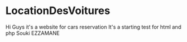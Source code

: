 LocationDesVoitures
===================
Hi Guys it's a website for cars reservation 
It's a starting test for html and php 
Souki EZZAMANE
